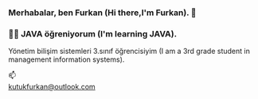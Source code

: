 ### Merhabalar, ben Furkan (Hi there,I'm Furkan). 👋
### 👨‍💻 JAVA öğreniyorum (I'm learning JAVA). 
 Yönetim bilişim sistemleri 3.sınıf öğrencisiyim (I am a 3rd grade student in management information systems).

📫         
   kutukfurkan@outlook.com
   


<!--
**FurkanKtk/FurkanKtk** is a ✨ _special_ ✨ repository because its `README.md` (this file) appears on your GitHub profile.

Here are some ideas to get you started:

- 🔭 I’m currently working on ...

- 👯 I’m looking to collaborate on ...
- 🤔 I’m looking for help with ...
- 💬 Ask me about ...
-  ...
- 😄 Pronouns: ...
- ⚡ Fun fact: ...
-->
